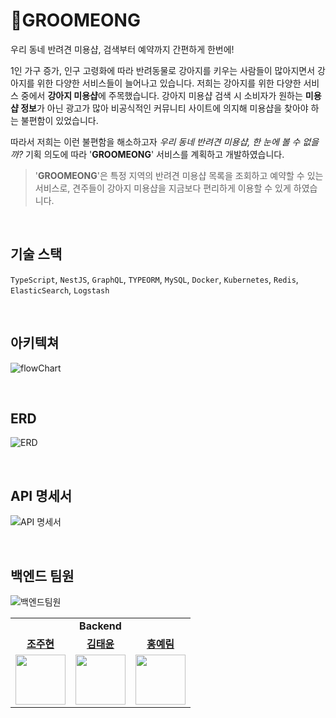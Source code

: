 # 🐶**GROOMEONG**

우리 동네 반려견 미용샵, 검색부터 예약까지 간편하게 한번에!

1인 가구 증가, 인구 고령화에 따라 반려동물로 강아지를 키우는 사람들이 많아지면서 강아지를 위한 다양한 서비스들이 늘어나고 있습니다. 저희는 강아지를 위한 다양한 서비스 중에서 **강아지 미용샵**에 주목했습니다. 강아지 미용샵 검색 시 소비자가 원하는 **미용샵 정보**가 아닌 광고가 많아 비공식적인 커뮤니티 사이트에 의지해 미용샵을 찾아야 하는 불편함이 있었습니다.

따라서 저희는 이런 불편함을 해소하고자 _우리 동네 반려견 미용샵, 한 눈에 볼 수 없을까?_ 기획 의도에 따라 '**GROOMEONG**' 서비스를 계획하고 개발하였습니다.

> '**GROOMEONG**'은 특정 지역의 반려견 미용샵 목록을 조회하고 예약할 수 있는 서비스로, 견주들이 강아지 미용샵을 지금보다 편리하게 이용할 수 있게 하였습니다.

<br>

## 기술 스택

`TypeScript`, `NestJS`, `GraphQL`, `TYPEORM`, `MySQL`, `Docker`, `Kubernetes`, `Redis`, `ElasticSearch`, `Logstash`

<br>

## 아키텍쳐

![flowChart](https://user-images.githubusercontent.com/56855262/230725563-e0a9ee53-c547-41e6-8320-c72a8852d929.png)

<br>

## ERD

![ERD](https://user-images.githubusercontent.com/56855262/230725343-8f257f73-5325-4185-9d09-ff847031d0fd.png)

<br>

## API 명세서

![API 명세서](https://user-images.githubusercontent.com/56855262/230725468-0d128b66-54c1-4c2c-a173-f32e65f5b3cb.png)

<br>

## 백엔드 팀원

![백엔드팀원](https://user-images.githubusercontent.com/56855262/230724437-9b2e02e8-0494-4d67-9618-5279f211ad83.png)

<table>
   <tr>
     <td colspan='3' align="center">
       <b>Backend</b>
     </td>
   </tr>
   <tr>
    <td align="center"><b><a href="https://github.com/Jjoobob123">조주현</a></b></td>
    <td align="center"><b><a href="https://github.com/cabbage556">김태윤</a></b></td>
    <td align="center"><b><a href="https://github.com/YR8002">홍예림</a></b></td>
  </tr>
  <tr>
    <td align="center"><a href="https://github.com/Jjoobob123"><img src="https://avatars.githubusercontent.com/u/120294031?v=4" width="80px" /></a>
    <td align="center"><a href="https://github.com/cabbage556"><img src="https://avatars.githubusercontent.com/u/56855262?v=4" width="80px" /></a></td>
    <td align="center"><a href="https://github.com/YR8002"><img src="https://avatars.githubusercontent.com/u/120006167?v=4" width="80px" /></a></td>
  </tr>
</table>